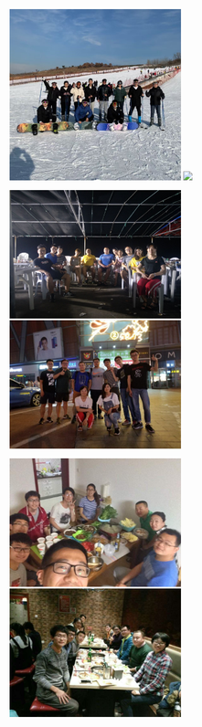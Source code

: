 <img src="/huaxue.jpg#pic_center" width="300" ></img>   <img src="/biye1.jpg#pic_center" width="300" ></img>

<img src="/2018summer.jpg#pic_center" width="300" ></img>  <img src="/2018biye.jpg#pic_center" width="300" ></img>

<img src="/2017yu.jpg#pic_center" width="300" ></img>  <img src="/2017yuandan.jpg#pic_center" width="300" ></img>

 

